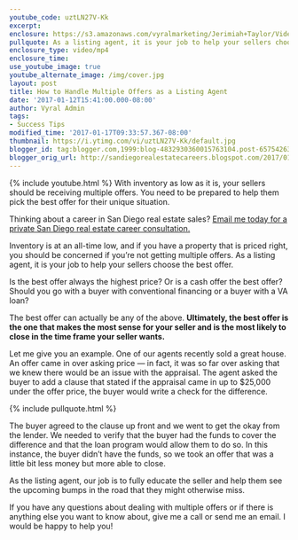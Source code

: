```yaml
---
youtube_code: uztLN27V-Kk
excerpt:
enclosure: https://s3.amazonaws.com/vyralmarketing/Jerimiah+Taylor/Videos/San+Diego/How+to+Handle+Multiple+Offers+as+a+Listing+Agent+-+San+Diego+Real+Estate+Careers.mp4
pullquote: As a listing agent, it is your job to help your sellers choose the best offer in a multiple offer situation.
enclosure_type: video/mp4
enclosure_time:
use_youtube_image: true
youtube_alternate_image: /img/cover.jpg
layout: post
title: How to Handle Multiple Offers as a Listing Agent
date: '2017-01-12T15:41:00.000-08:00'
author: Vyral Admin
tags:
- Success Tips
modified_time: '2017-01-17T09:33:57.367-08:00'
thumbnail: https://i.ytimg.com/vi/uztLN27V-Kk/default.jpg
blogger_id: tag:blogger.com,1999:blog-4832930360015763104.post-657542638609460232
blogger_orig_url: http://sandiegorealestatecareers.blogspot.com/2017/01/how-to-handle-multiple-offers-as.html
---
```

{% include youtube.html %}
With inventory as low as it is, your sellers should be receiving multiple offers. You need to be prepared to help them pick the best offer for their unique situation.

Thinking about a career in San Diego real estate sales?
<a href="mailto:JTaylor@kw.com">Email me today for a private San Diego real estate career consultation.</a>

Inventory is at an all-time low, and if you have a property that is priced right, you should be concerned if you’re not getting multiple offers. As a listing agent, it is your job to help your sellers choose the best offer.

Is the best offer always the highest price? Or is a cash offer the best offer? Should you go with a buyer with conventional financing or a buyer with a VA loan?

The best offer can actually be any of the above. **Ultimately, the best offer is the one that makes the most sense for your seller and is the most likely to close in the time frame your seller wants.**

Let me give you an example. One of our agents recently sold a great house. An offer came in over asking price — in fact, it was so far over asking that we knew there would be an issue with the appraisal. The agent asked the buyer to add a clause that stated if the appraisal came in up to $25,000 under the offer price, the buyer would write a check for the difference.

{% include pullquote.html %}

The buyer agreed to the clause up front and we went to get the okay from the lender. We needed to verify that the buyer had the funds to cover the difference and that the loan program would allow them to do so. In this instance, the buyer didn’t have the funds, so we took an offer that was a little bit less money but more able to close.

As the listing agent, our job is to fully educate the seller and help them see the upcoming bumps in the road that they might otherwise miss.

If you have any questions about dealing with multiple offers or if there is anything else you want to know about, give me a call or send me an email. I would be happy to help you!
